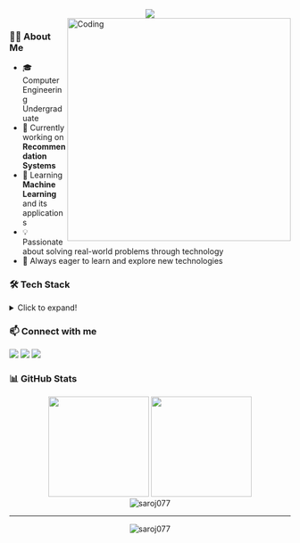 <div align="center">
  <img src="https://readme-typing-svg.herokuapp.com/?lines=Hi+👋+I'm+Saroj+Poudel;Computer+Engineering+Student;Machine+Learning+Enthusiast&center=true&width=380&height=45">
</div>

<img align="right" alt="Coding" width="400" src="https://media1.giphy.com/media/v1.Y2lkPTc5MGI3NjExeHpjMWlna29mejZkbzhnbmlkczcwYWJrb2g0OXAyMTk2dzJtY2RtayZlcD12MV9pbnRlcm5hbF9naWZfYnlfaWQmY3Q9Zw/bGgsc5mWoryfgKBx1u/giphy.webp">

### 👨‍💻 About Me
- 🎓 Computer Engineering Undergraduate
- 🔭 Currently working on **Recommendation Systems**
- 🌱 Learning **Machine Learning** and its applications
- 💡 Passionate about solving real-world problems through technology
- 🚀 Always eager to learn and explore new technologies

### 🛠️ Tech Stack
<details>
<summary>Click to expand!</summary>

#### Languages
![Python](https://img.shields.io/badge/-Python-3776AB?style=flat&logo=Python&logoColor=white)
![C++](https://img.shields.io/badge/-C++-00599C?style=flat&logo=c%2B%2B&logoColor=white)
![JavaScript](https://img.shields.io/badge/-JavaScript-F7DF1E?style=flat&logo=javascript&logoColor=black)

#### Frontend
![React](https://img.shields.io/badge/-React-61DAFB?style=flat&logo=react&logoColor=black)
![HTML5](https://img.shields.io/badge/-HTML5-E34F26?style=flat&logo=html5&logoColor=white)
![CSS3](https://img.shields.io/badge/-CSS3-1572B6?style=flat&logo=css3)
![Tailwind](https://img.shields.io/badge/-Tailwind-38B2AC?style=flat&logo=tailwind-css&logoColor=white)

#### Backend & Databases
![Node.js](https://img.shields.io/badge/-Node.js-339933?style=flat&logo=node.js&logoColor=white)
![MongoDB](https://img.shields.io/badge/-MongoDB-47A248?style=flat&logo=mongodb&logoColor=white)
![MySQL](https://img.shields.io/badge/-MySQL-4479A1?style=flat&logo=mysql&logoColor=white)
![PostgreSQL](https://img.shields.io/badge/-PostgreSQL-336791?style=flat&logo=postgresql&logoColor=white)

#### Tools & Technologies
![Firebase](https://img.shields.io/badge/-Firebase-FFCA28?style=flat&logo=firebase&logoColor=black)
![Android](https://img.shields.io/badge/-Android-3DDC84?style=flat&logo=android&logoColor=white)
![Selenium](https://img.shields.io/badge/-Selenium-43B02A?style=flat&logo=selenium&logoColor=white)
![Qt](https://img.shields.io/badge/-Qt-41CD52?style=flat&logo=qt&logoColor=white)
![Figma](https://img.shields.io/badge/-Figma-F24E1E?style=flat&logo=figma&logoColor=white)
</details>

### 📫 Connect with me
<p align="left">
<a href="https://linkedin.com/in/saroj-poudel" target="_blank"><img src="https://img.shields.io/badge/-Saroj%20Poudel-0077B5?style=flat&logo=Linkedin&logoColor=white"/></a>
<a href="mailto:sarojpoudel077@gmail.com"><img src="https://img.shields.io/badge/-sarojpoudel077@gmail.com-D14836?style=flat&logo=Gmail&logoColor=white"/></a>
<a href="https://fb.com/saroj-poudel" target="_blank"><img src="https://img.shields.io/badge/-Saroj%20Poudel-1877F2?style=flat&logo=Facebook&logoColor=white"/></a>
</p>

### 📊 GitHub Stats
<div align="center">
  <img height="180em" src="https://github-readme-stats.vercel.app/api?username=saroj077&show_icons=true&theme=tokyonight&include_all_commits=true&count_private=true"/>
  <img height="180em" src="https://github-readme-stats.vercel.app/api/top-langs/?username=saroj077&layout=compact&langs_count=8&theme=tokyonight"/>
</div>

<div align="center">
  <img src="https://github-readme-streak-stats.herokuapp.com/?user=saroj077&theme=tokyonight" alt="saroj077" />
</div>

---
<div align="center">
  <img src="https://komarev.com/ghpvc/?username=saroj077&label=Profile%20views&color=0e75b6&style=flat" alt="saroj077" />
</div>
